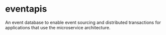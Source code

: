 # eventapis
An event database to enable event sourcing and distributed transactions for applications that use the microservice architecture.
